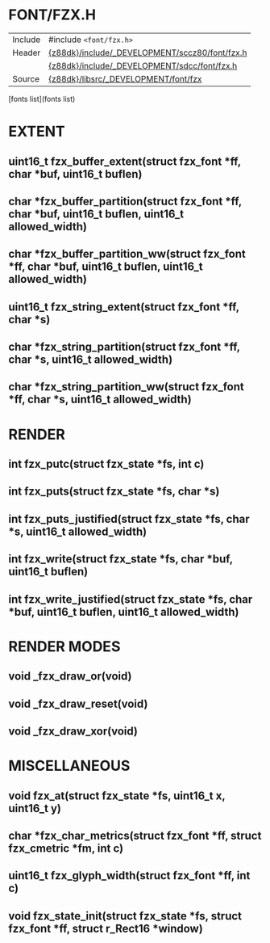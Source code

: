 # FONT/FZX.H

| | |
|-|-|
| Include    | #include `<font/fzx.h>`                                                                                              |
| Header     | [{z88dk}/include/_DEVELOPMENT/sccz80/font/fzx.h](http://z88dk.cvs.sourceforge.net/viewvc/z88dk/z88dk/include/_DEVELOPMENT/sccz80/font/fzx.h?content-type=text%2Fplain) |
| | [{z88dk}/include/_DEVELOPMENT/sdcc/font/fzx.h](http://z88dk.cvs.sourceforge.net/viewvc/z88dk/z88dk/include/_DEVELOPMENT/sdcc/font/fzx.h?content-type=text%2Fplain) |
| Source     | [{z88dk}/libsrc/_DEVELOPMENT/font/fzx](http://z88dk.cvs.sourceforge.net/viewvc/z88dk/z88dk/libsrc/_DEVELOPMENT/font/fzx/)                     |


[fonts list](fonts list)


# EXTENT

## uint16_t fzx_buffer_extent(struct fzx_font *ff, char *buf, uint16_t buflen)

## char *fzx_buffer_partition(struct fzx_font *ff, char *buf, uint16_t buflen, uint16_t allowed_width)

## char *fzx_buffer_partition_ww(struct fzx_font *ff, char *buf, uint16_t buflen, uint16_t allowed_width)

## uint16_t fzx_string_extent(struct fzx_font *ff, char *s)

## char *fzx_string_partition(struct fzx_font *ff, char *s, uint16_t allowed_width)

## char *fzx_string_partition_ww(struct fzx_font *ff, char *s, uint16_t allowed_width)


# RENDER

## int fzx_putc(struct fzx_state *fs, int c)

## int fzx_puts(struct fzx_state *fs, char *s)

## int fzx_puts_justified(struct fzx_state *fs, char *s, uint16_t allowed_width)

## int fzx_write(struct fzx_state *fs, char *buf, uint16_t buflen)

## int fzx_write_justified(struct fzx_state *fs, char *buf, uint16_t buflen, uint16_t allowed_width)


# RENDER MODES

## void _fzx_draw_or(void)

## void _fzx_draw_reset(void)

## void _fzx_draw_xor(void)


# MISCELLANEOUS

## void fzx_at(struct fzx_state *fs, uint16_t x, uint16_t y)

## char *fzx_char_metrics(struct fzx_font *ff, struct fzx_cmetric *fm, int c)

## uint16_t fzx_glyph_width(struct fzx_font *ff, int c)

## void fzx_state_init(struct fzx_state *fs, struct fzx_font *ff, struct r_Rect16 *window)


